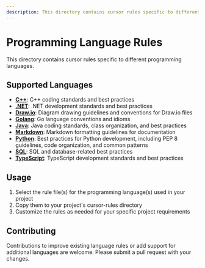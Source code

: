 ```yaml
---
description: This directory contains cursor rules specific to different programming languages. Select the rule file(s) for the programming language(s) used in your project and customize as needed.
---
```


# Programming Language Rules

This directory contains cursor rules specific to different programming languages.

## Supported Languages

- **[C++](./cpp.md)**: C++ coding standards and best practices
- **[.NET](./dotnet.md)**: .NET development standards and best practices
- **[Draw.io](./drawio.md)**: Diagram drawing guidelines and conventions for Draw.io files
- **[Golang](./golang.md)**: Go language conventions and idioms
- **[Java](./java.md)**: Java coding standards, class organization, and best practices
- **[Markdown](./markdown.md)**: Markdown formatting guidelines for documentation
- **[Python](./python.md)**: Best practices for Python development, including PEP 8 guidelines, code organization, and common patterns
- **[SQL](./sql.md)**: SQL and database-related best practices
- **[TypeScript](./typescript.md)**: TypeScript development standards and best practices

## Usage

1. Select the rule file(s) for the programming language(s) used in your project
2. Copy them to your project's cursor-rules directory
3. Customize the rules as needed for your specific project requirements

## Contributing

Contributions to improve existing language rules or add support for additional languages are welcome. Please submit a pull request with your changes. 